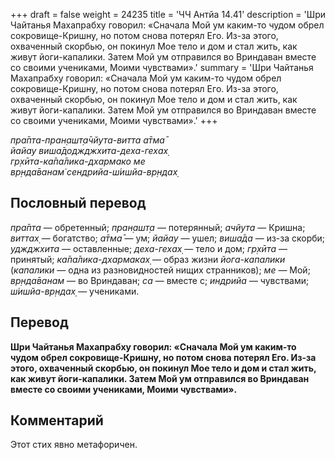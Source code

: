 +++
draft = false
weight = 24235
title = 'ЧЧ Антйа 14.41'
description = 'Шри Чайтанья Махапрабху говорил: «Сначала Мой ум каким-то чудом обрел сокровище-Кришну, но потом снова потерял Его. Из-за этого, охваченный скорбью, он покинул Мое тело и дом и стал жить, как живут йоги-капалики. Затем Мой ум отправился во Вриндаван вместе со своими учениками, Моими чувствами».'
summary = 'Шри Чайтанья Махапрабху говорил: «Сначала Мой ум каким-то чудом обрел сокровище-Кришну, но потом снова потерял Его. Из-за этого, охваченный скорбью, он покинул Мое тело и дом и стал жить, как живут йоги-капалики. Затем Мой ум отправился во Вриндаван вместе со своими учениками, Моими чувствами».'
+++

_пра̄пта-пран̣ашт̣а̄чйута-витта а̄тма̄  
йайау виша̄доджджхита-деха-гехах̣  
гр̣хӣта-ка̄па̄лика-дхармако ме  
вр̣нда̄ванам̇ сендрийа-ш́ишйа-вр̣ндах̣_

## Пословный перевод

_пра̄пта_ — обретенный; _пран̣ашт̣а_ — потерянный; _ачйута_ — Кришна; _виттах̣_ — богатство; _а̄тма̄_ — ум; _йайау_ — ушел; _виша̄да_ — из-за скорби; _уджджхита_ — оставленные; _деха_\-_гехах̣_ — тело и дом; _гр̣хӣта_ — принятый; _ка̄па̄лика_\-_дхармаках̣_ — образ жизни _йога-капалики_ (_капалики_ — одна из разновидностей нищих странников); _ме_ — Мой; _вр̣нда̄ванам_ — во Вриндаван; _са_ — вместе с; _индрийа_ — чувствами; _ш́ишйа_\-_вр̣ндах̣_ — учениками.

## Перевод

**Шри Чайтанья Махапрабху говорил: «Сначала Мой ум каким-то чудом обрел сокровище-Кришну, но потом снова потерял Его. Из-за этого, охваченный скорбью, он покинул Мое тело и дом и стал жить, как живут йоги-капалики. Затем Мой ум отправился во Вриндаван вместе со своими учениками, Моими чувствами».**

## Комментарий

Этот стих явно метафоричен.
